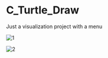 # C_Turtle_Draw

Just a visualization project with a menu

![1](https://user-images.githubusercontent.com/101247386/226636518-c1ffc16f-513b-4f32-ac64-098c75d7d4cf.png)

![2](https://user-images.githubusercontent.com/101247386/226636569-77256fbd-d795-4d72-9ce8-d2e2b8b9cf7d.png)
